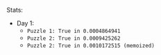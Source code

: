 Stats:
- Day 1:
  - `Puzzle 1: True in 0.0004864941`
  - `Puzzle 2: True in 0.0009425262`
  - `Puzzle 2: True in 0.0010172515 (memoized)`
